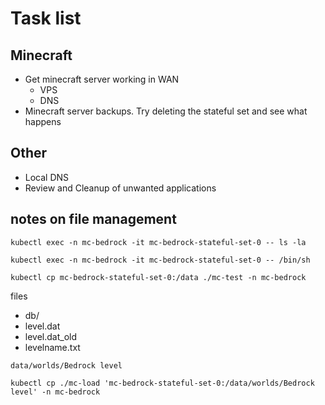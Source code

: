 # Task list

## Minecraft
- Get minecraft server working in WAN
  - VPS
  - DNS
- Minecraft server backups. Try deleting the stateful set and see what happens

## Other

- Local DNS
- Review and Cleanup of unwanted applications


## notes on file management

`kubectl exec -n mc-bedrock -it mc-bedrock-stateful-set-0 -- ls -la`

`kubectl exec -n mc-bedrock -it mc-bedrock-stateful-set-0 -- /bin/sh`

`kubectl cp mc-bedrock-stateful-set-0:/data ./mc-test -n mc-bedrock`

files

- db/
- level.dat
- level.dat_old
- levelname.txt


`data/worlds/Bedrock level`


`kubectl cp ./mc-load 'mc-bedrock-stateful-set-0:/data/worlds/Bedrock level' -n mc-bedrock`